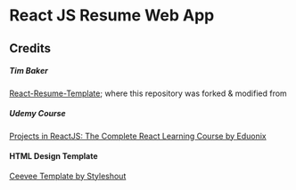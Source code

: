 # React JS Resume Web App      

## Credits
##### Tim Baker
<a href="https://github.com/tbakerx/react-resume-template">React-Resume-Template</a>; where this repository was forked & modified from

##### Udemy Course
<a href="https://www.udemy.com/projects-in-reactjs-the-complete-react-learning-course/learn/v4/overview">Projects in ReactJS: The Complete React Learning Course by Eduonix</a>

#### HTML Design Template
<a href="https://www.styleshout.com/free-templates/ceevee/">Ceevee Template by Styleshout</a>

